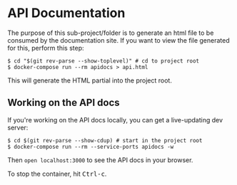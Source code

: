 # API Documentation

The purpose of this sub-project/folder is to generate an html file
to be consumed by the documentation site. If you want to view the
file generated for this, perform this step:

```sh-session
$ cd "$(git rev-parse --show-toplevel)" # cd to project root
$ docker-compose run --rm apidocs > api.html
```

This will generate the HTML partial into the project root.

## Working on the API docs

If you're working on the API docs locally, you can get a live-updating
dev server:

```sh-session
$ cd $(git rev-parse --show-cdup) # start in the project root
$ docker-compose run --rm --service-ports apidocs -w
```

Then `open localhost:3000` to see the API docs in your browser.

To stop the container, hit <kbd>Ctrl-c</kbd>.
